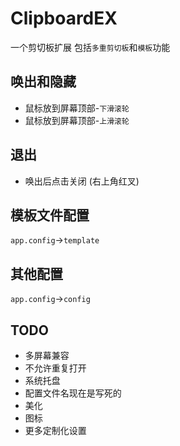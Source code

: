 # ClipboardEX

一个剪切板扩展
包括`多重剪切板`和`模板`功能

## 唤出和隐藏

- 鼠标放到屏幕顶部-`下滑滚轮`
- 鼠标放到屏幕顶部-`上滑滚轮`

## 退出

- 唤出后点击关闭 (右上角红叉)

## 模板文件配置

`app.config`->`template`

## 其他配置

`app.config`->`config`

## TODO

- 多屏幕兼容
- 不允许重复打开
- 系统托盘
- 配置文件名现在是写死的
- 美化
- 图标
- 更多定制化设置